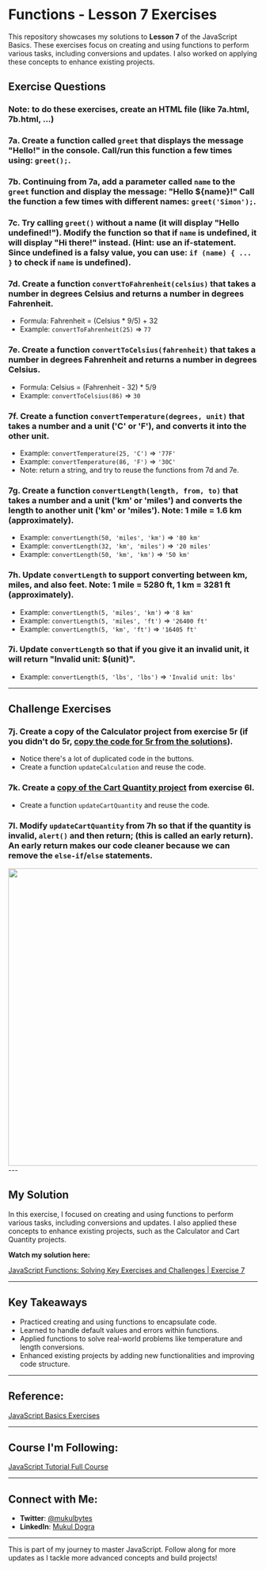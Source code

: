 # Functions - Lesson 7 Exercises

This repository showcases my solutions to **Lesson 7** of the JavaScript Basics. These exercises focus on creating and using functions to perform various tasks, including conversions and updates. I also worked on applying these concepts to enhance existing projects.

## Exercise Questions

### Note: to do these exercises, create an HTML file (like 7a.html, 7b.html, ...)

### 7a. Create a function called `greet` that displays the message "Hello!" in the console. Call/run this function a few times using: `greet();`.

### 7b. Continuing from 7a, add a parameter called `name` to the `greet` function and display the message: "Hello ${name}!" Call the function a few times with different names: `greet('Simon');`.

### 7c. Try calling `greet()` without a name (it will display "Hello undefined!"). Modify the function so that if `name` is undefined, it will display "Hi there!" instead. (Hint: use an if-statement. Since undefined is a falsy value, you can use: `if (name) { ... }` to check if `name` is undefined).

### 7d. Create a function `convertToFahrenheit(celsius)` that takes a number in degrees Celsius and returns a number in degrees Fahrenheit.

- Formula: Fahrenheit = (Celsius \* 9/5) + 32
- Example: `convertToFahrenheit(25)` => `77`

### 7e. Create a function `convertToCelsius(fahrenheit)` that takes a number in degrees Fahrenheit and returns a number in degrees Celsius.

- Formula: Celsius = (Fahrenheit - 32) \* 5/9
- Example: `convertToCelsius(86)` => `30`

### 7f. Create a function `convertTemperature(degrees, unit)` that takes a number and a unit ('C' or 'F'), and converts it into the other unit.

- Example: `convertTemperature(25, 'C')` => `'77F'`
- Example: `convertTemperature(86, 'F')` => `'30C'`
- Note: return a string, and try to reuse the functions from 7d and 7e.

### 7g. Create a function `convertLength(length, from, to)` that takes a number and a unit ('km' or 'miles') and converts the length to another unit ('km' or 'miles'). Note: 1 mile = 1.6 km (approximately).

- Example: `convertLength(50, 'miles', 'km')` => `'80 km'`
- Example: `convertLength(32, 'km', 'miles')` => `'20 miles'`
- Example: `convertLength(50, 'km', 'km')` => `'50 km'`

### 7h. Update `convertLength` to support converting between km, miles, and also feet. Note: 1 mile = 5280 ft, 1 km = 3281 ft (approximately).

- Example: `convertLength(5, 'miles', 'km')` => `'8 km'`
- Example: `convertLength(5, 'miles', 'ft')` => `'26400 ft'`
- Example: `convertLength(5, 'km', 'ft')` => `'16405 ft'`

### 7i. Update `convertLength` so that if you give it an invalid unit, it will return "Invalid unit: $(unit)".

- Example: `convertLength(5, 'lbs', 'lbs')` => `'Invalid unit: lbs'`

---

## Challenge Exercises

### 7j. Create a copy of the Calculator project from exercise 5r (if you didn't do 5r, [copy the code for 5r from the solutions](https://github.com/SuperSimpleDev/javascript-course/blob/main/1-exercise-solutions/lesson-05/5r.html)).

- Notice there's a lot of duplicated code in the buttons.
- Create a function `updateCalculation` and reuse the code.

### 7k. Create a [copy of the Cart Quantity project](<https://github.com/mukulbytes/js-projects-and-exercises/blob/master/Exercises/Exercise-6-(Booleans%20and%20If-Statements)/6k%20-%206l%20(Cart%20Quantity).html>) from exercise 6l.

- Create a function `updateCartQuantity` and reuse the code.

### 7l. Modify `updateCartQuantity` from 7h so that if the quantity is invalid, `alert()` and then return; (this is called an early return). An early return makes our code cleaner because we can remove the `else-if`/`else` statements.

<!-- ![7L](https://i.imgur.com/jBJlRpy.png) -->
<img src="https://i.imgur.com/jBJlRpy.png" width = 600px>
---

## My Solution

In this exercise, I focused on creating and using functions to perform various tasks, including conversions and updates. I also applied these concepts to enhance existing projects, such as the Calculator and Cart Quantity projects.

**Watch my solution here:**

[JavaScript Functions: Solving Key Exercises and Challenges | Exercise 7](https://youtu.be/ssCC8HEVFPI?feature=shared)

---

## Key Takeaways

- Practiced creating and using functions to encapsulate code.
- Learned to handle default values and errors within functions.
- Applied functions to solve real-world problems like temperature and length conversions.
- Enhanced existing projects by adding new functionalities and improving code structure.

---

## Reference:

[JavaScript Basics Exercises](https://github.com/SuperSimpleDev/javascript-course/tree/main/1-exercise-solutions/lesson-07)

---

## Course I'm Following:

[JavaScript Tutorial Full Course](https://www.youtube.com/watch?v=EerdGm-ehJQ)

---

## Connect with Me:

- **Twitter**: [@mukulbytes](https://x.com/mukulbytes)
- **LinkedIn**: [Mukul Dogra](https://www.linkedin.com/in/mukul-dogra-520345307/)

---

This is part of my journey to master JavaScript. Follow along for more updates as I tackle more advanced concepts and build projects!
